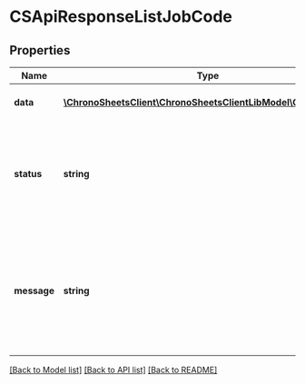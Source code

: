 # CSApiResponseListJobCode

## Properties
Name | Type | Description | Notes
------------ | ------------- | ------------- | -------------
**data** | [**\ChronoSheetsClient\ChronoSheetsClientLibModel\CSJobCode[]**](CSJobCode.md) | The main Data of the response | [optional] 
**status** | **string** | The API response status. Indicates if the request was successful, failed or was unauthorised. | [optional] 
**message** | **string** | A message to accompany the response status.  If the Status is failed, this message will hint why it failed and what you need to do. | [optional] 

[[Back to Model list]](../README.md#documentation-for-models) [[Back to API list]](../README.md#documentation-for-api-endpoints) [[Back to README]](../README.md)


